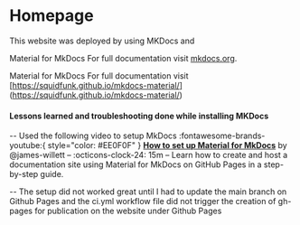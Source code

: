# Homepage
This website was deployed by using MKDocs and 

Material for MkDocs
For full documentation visit [mkdocs.org](https://www.mkdocs.org).

Material for MkDocs
For full documentation visit [https://squidfunk.github.io/mkdocs-material/] (https://squidfunk.github.io/mkdocs-material/)

#### Lessons learned and troubleshooting done while installing MKDocs
--
Used the following video to setup MkDocs
:fontawesome-brands-youtube:{ style="color: #EE0F0F" }
__[How to set up Material for MkDocs]__ by @james-willett – :octicons-clock-24:
15m – Learn how to create and host a documentation site using Material for
MkDocs on GitHub Pages in a step-by-step guide.

  [How to set up Material for MkDocs]: https://www.youtube.com/watch?v=Q-YA_dA8C20

--
The setup did not worked great until I had to update the main branch on Github Pages and the ci.yml workflow file did not trigger the creation of gh-pages for publication on the website under Github Pages 
#
#
#
#
#
#
#
#
#
